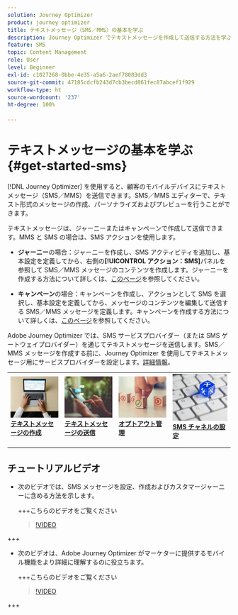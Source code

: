 ```yaml
---
solution: Journey Optimizer
product: journey optimizer
title: テキストメッセージ（SMS／MMS）の基本を学ぶ
description: Journey Optimizer でテキストメッセージを作成して送信する方法を学ぶ
feature: SMS
topic: Content Management
role: User
level: Beginner
exl-id: c1027268-0bbe-4e35-a5a6-2aef78083dd3
source-git-commit: 47185cdcfb243d7cb3becd861fec87abcef1f929
workflow-type: ht
source-wordcount: '237'
ht-degree: 100%

---
```


# テキストメッセージの基本を学ぶ {#get-started-sms}

[!DNL Journey Optimizer] を使用すると、顧客のモバイルデバイスにテキストメッセージ（SMS／MMS）を送信できます。SMS／MMS エディターで、テキスト形式のメッセージの作成、パーソナライズおよびプレビューを行うことができます。

テキストメッセージは、ジャーニーまたはキャンペーンで作成して送信できます。MMS と SMS の場合は、SMS アクションを使用します。

* **ジャーニー**&#x200B;の場合：ジャーニーを作成し、SMS アクティビティを追加し、基本設定を定義してから、右側の&#x200B;**[!UICONTROL アクション：SMS]**&#x200B;パネルを参照して SMS／MMS メッセージのコンテンツを作成します。ジャーニーを作成する方法について詳しくは、[このページ](../building-journeys/journey-gs.md)を参照してください。

* **キャンペーン**&#x200B;の場合：キャンペーンを作成し、アクションとして SMS を選択し、基本設定を定義してから、メッセージのコンテンツを編集して送信する SMS／MMS メッセージを定義します。キャンペーンを作成する方法について詳しくは、[このページ](../campaigns/create-campaign.md#configure)を参照してください。

Adobe Journey Optimizer では、SMS サービスプロバイダー（または SMS ゲートウェイプロバイダー）を通じてテキストメッセージを送信します。SMS／MMS メッセージを作成する前に、Journey Optimizer を使用してテキストメッセージ用にサービスプロバイダーを設定します。[詳細情報](sms-configuration.md)。

<table style="table-layout:fixed"><tr style="border: 0;">
<td>
<a href="create-sms.md">
<img alt="リード" src="../assets/do-not-localize/sms-create.jpeg">
</a>
<div><a href="create-sms.md"><strong>テキストメッセージの作成</strong>
</div>
<p>
</td>
<td>
<a href="send-sms.md">
<img alt="低頻度" src="../assets/do-not-localize/sms-sending.jpg">
</a>
<div>
<a href="send-sms.md"><strong>テキストメッセージの送信</strong></a>
</div>
<p></td>
<td>
<a href="sms-opt-out.md">
<img alt="検証" src="../assets/do-not-localize/sms-opt-out.jpg">
</a>
<div>
<a href="sms-opt-out.md"><strong>オプトアウト管理</strong></a>
</div>
<p>
</td>
<td>
<a href="sms-configuration.md">
<img alt="検証" src="../assets/do-not-localize/sms-config.jpg">
</a>
<div>
<a href="sms-configuration.md"><strong>SMS チャネルの設定</strong></a>
</div>
<p>
</td>
</tr></table>

## チュートリアルビデオ

* 次のビデオでは、SMS メッセージを設定、作成およびカスタマージャーニーに含める方法を示します。

  +++こちらのビデオをご覧ください

  >[!VIDEO](https://video.tv.adobe.com/v/3422696?learn=on&captions=jpn)

+++

* 次のビデオは、Adobe Journey Optimizer がマーケターに提供するモバイル機能をより詳細に理解するのに役立ちます。


  +++こちらのビデオをご覧ください

  >[!VIDEO](https://video.tv.adobe.com/v/3430376?quality=12&learn=on&captions=jpn)

+++
